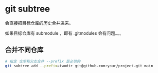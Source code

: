 # git subtree

会直接把目标仓库的历史合并进来。

如果目标仓库有 submodule ，即有 .gitmodules 会有问题。。。

## 合并不同仓库

```bash
# 指定 仓库和分支合并 --prefix 是必填的
git subtree add --prefix=twodir git@github.com:your/project.git main
```
